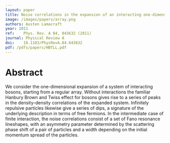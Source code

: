 ```yaml
---
layout: paper
title: Noise correlations in the expansion of an interacting one-dimensional Bose gas from a regular array
image: /images/papers/array.png
authors: Austen Lamacraft
year: 2011
ref: 	Phys. Rev. A 84, 043632 (2011)
journal: Physical Review A
doi: 	10.1103/PhysRevA.84.043632
pdf: /pdfs/papers/HBTLL.pdf
---
```


# Abstract

We consider the one-dimensional expansion of a system of interacting bosons, starting from a regular array. Without interactions the familiar Hanbury Brown and Twiss effect for bosons gives rise to a series of peaks in the density-density correlations of the expanded system. Infinitely repulsive particles likewise give a series of dips, a signature of the underlying description in terms of free fermions. In the intermediate case of finite interaction, the noise correlations consist of a set of Fano resonance lineshapes, with an asymmetry parameter determined by the scattering phase shift of a pair of particles and a width depending on the initial momentum spread of the particles.
